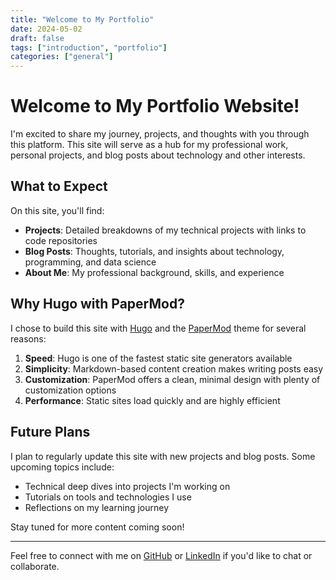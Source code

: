 ```yaml
---
title: "Welcome to My Portfolio"
date: 2024-05-02
draft: false
tags: ["introduction", "portfolio"]
categories: ["general"]
---
```


# Welcome to My Portfolio Website!

I'm excited to share my journey, projects, and thoughts with you through this platform. This site will serve as a hub for my professional work, personal projects, and blog posts about technology and other interests.

## What to Expect

On this site, you'll find:

- **Projects**: Detailed breakdowns of my technical projects with links to code repositories
- **Blog Posts**: Thoughts, tutorials, and insights about technology, programming, and data science
- **About Me**: My professional background, skills, and experience

## Why Hugo with PaperMod?

I chose to build this site with [Hugo](https://gohugo.io/) and the [PaperMod](https://github.com/adityatelange/hugo-PaperMod) theme for several reasons:

1. **Speed**: Hugo is one of the fastest static site generators available
2. **Simplicity**: Markdown-based content creation makes writing posts easy
3. **Customization**: PaperMod offers a clean, minimal design with plenty of customization options
4. **Performance**: Static sites load quickly and are highly efficient

## Future Plans

I plan to regularly update this site with new projects and blog posts. Some upcoming topics include:

- Technical deep dives into projects I'm working on
- Tutorials on tools and technologies I use
- Reflections on my learning journey

Stay tuned for more content coming soon!

---

Feel free to connect with me on [GitHub](https://github.com/whaverals) or [LinkedIn](https://linkedin.com/in/wouter-haverals) if you'd like to chat or collaborate.